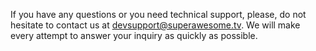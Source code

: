 If you have any questions or you need technical support, please, do not hesitate to contact us at [devsupport@superawesome.tv](devsupport@superawesome.tv). We will make every attempt to answer your inquiry as quickly as possible.
